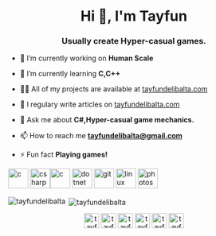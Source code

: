 <h1 align="center">Hi 👋, I'm Tayfun</h1>
<h3 align="center">Usually create Hyper-casual games.</h3>

- 🔭 I’m currently working on **Human Scale**

- 🌱 I’m currently learning **C,C++**

- 👨‍💻 All of my projects are available at [tayfundelibalta.com](tayfundelibalta.com)

- 📝 I regulary write articles on [tayfundelibalta.com](tayfundelibalta.com)

- 💬 Ask me about **C#,Hyper-casual game mechanics.**

- 📫 How to reach me **tayfundelibalta@gmail.com**

- ⚡ Fun fact **Playing games!**

<p align="left"><img src="https://img.icons8.com/ios-filled/50/000000/unity.png" alt="c" width="40" height="40"/>  <img src="https://devicons.github.io/devicon/devicon.git/icons/csharp/csharp-original.svg" alt="csharp" width="40" height="40"/><img src="https://devicons.github.io/devicon/devicon.git/icons/c/c-original.svg" alt="c" width="40" height="40"/> <img src="https://devicons.github.io/devicon/devicon.git/icons/dot-net/dot-net-original-wordmark.svg" alt="dotnet" width="40" height="40"/> <img src="https://www.vectorlogo.zone/logos/git-scm/git-scm-icon.svg" alt="git" width="40" height="40"/> <img src="https://devicons.github.io/devicon/devicon.git/icons/linux/linux-original.svg" alt="linux" width="40" height="40"/> <img src="https://devicons.github.io/devicon/devicon.git/icons/photoshop/photoshop-plain.svg" alt="photoshop" width="40" height="40"/></p>

<p><img align="left" src="https://github-readme-stats.vercel.app/api/top-langs/?username=tayfundelibalta&layout=compact&hide=html" alt="tayfundelibalta" /></p>

<p>&nbsp;<img align="center" src="https://github-readme-stats.vercel.app/api?username=tayfundelibalta&show_icons=true" alt="tayfundelibalta" /></p>

<p align="center">
<a href="https://codepen.io/tayfun delibalta" target="blank"><img align="center" src="https://cdn.jsdelivr.net/npm/simple-icons@3.0.1/icons/codepen.svg" alt="tayfun delibalta" height="30" width="30" /></a>
<a href="https://linkedin.com/in/tayfundeli̇balta" target="blank"><img align="center" src="https://cdn.jsdelivr.net/npm/simple-icons@3.0.1/icons/linkedin.svg" alt="tayfundeli̇balta" height="30" width="30" /></a>
<a href="https://stackoverflow.com/users/tayfun-deli̇balta" target="blank"><img align="center" src="https://cdn.jsdelivr.net/npm/simple-icons@3.0.1/icons/stackoverflow.svg" alt="tayfun-deli̇balta" height="30" width="30" /></a>
<a href="https://fb.com/tayfundeli̇balta" target="blank"><img align="center" src="https://cdn.jsdelivr.net/npm/simple-icons@3.0.1/icons/facebook.svg" alt="tayfundeli̇balta" height="30" width="30" /></a>
<a href="https://www.youtube.com/c/tayfundelibalta" target="blank"><img align="center" src="https://cdn.jsdelivr.net/npm/simple-icons@3.0.1/icons/youtube.svg" alt="tayfundelibalta" height="30" width="30" /></a>
<a href="https://www.leetcode.com/tayfundelibalta" target="blank"><img align="center" src="https://cdn.jsdelivr.net/npm/simple-icons@3.0.1/icons/leetcode.svg" alt="tayfundelibalta" height="30" width="30" /></a>
</p>
